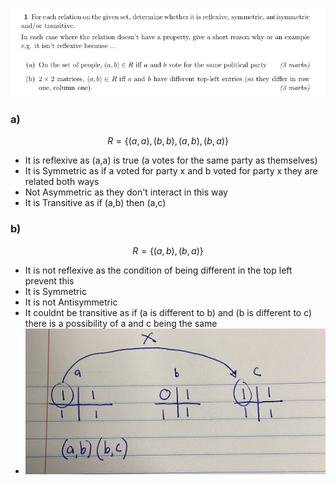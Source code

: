 ![Question 1](images/A3Q1.png)

### a)
$$R = \{(a,a),(b,b),(a,b),(b,a)\}$$
- It is reflexive as (a,a) is true (a votes for the same party as themselves)
- It is Symmetric as if a voted for party x and b voted for party x they are related both ways
- Not Asymmetric as they don't interact in this way
- It is Transitive as if (a,b) then (a,c)


### b)
$$ R = \{(a,b),(b,a)\} $$
- It is not reflexive as the condition of being different in the top left prevent this 
- It is Symmetric
- It is not Antisymmetric
- It couldnt be transitive as if (a is different to b) and (b is different to c) there is a possibility of a and c being the same
- ![example](/images/IMG_5025.jpeg) 
    
